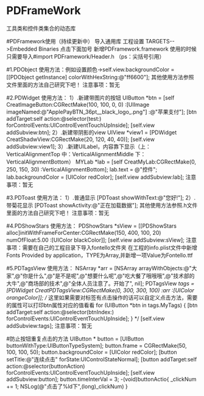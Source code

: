 # PDFrameWork
工具类和控件类集合的动态库

#PDFramework使用（持续更新中）
导入通用库 工程设置  TARGETS-->Embedded Binaries  点击下面加号 新增PDFramework.framework
使用的时候 只需要导入#import  PDFramework/Header.h （ps：尖括号引用）

#1.PDObject
	使用方法：例如设置颜色->self.view.backgroundColor = [[PDObject getInstance] colorWithHexString:@"ff6600"];
	其他使用方法参照文件里面的方法自己研究下吧！
	注意事项：暂无

#2.PDWidget
	使用方法：
	1）.新建带图片的按钮
	UIButton *btn = [self CreatImageButton:CGRectMake(100, 100, 0, 0) :[UIImage imageNamed:@"ApplePayBTN_36pt__black_logo_.png"] :@"苹果支付"];
	[btn addTarget:self action:@selector(test:) forControlEvents:UIControlEventTouchUpInside];
	[self.view addSubview:btn];
	2）.新建带阴影的view
	UIView *view1 = [PDWidget CreatShadwView:CGRectMake(20, 120, 40, 40)];
	[self.view addSubview:view1];
	3）.新建UILabel，内容靠下显示（上：VerticalAlignmentTop 中：VerticalAlignmentMiddle 下：VerticalAlignmentBottom）
	MYLab *lab = [self CreatMyLab:CGRectMake(0, 250, 150, 30) :VerticalAlignmentBottom];
	lab.text = @"控件";
	lab.backgroundColor = [UIColor redColor];
	[self.view addSubview:lab];
	注意事项：暂无

#3.PDToast
	使用方法：
	1）.普通显示
	[PDToast showWithText:@"您好!"];
	2）.带菊花显示
	[PDToast showActivity:@"正在加载数据"];
	其他使用方法参照.h文件里面的方法自己研究下吧！
	注意事项：暂无

#4.PDShowStars
	使用方法：
	PDShowStars *sView = [[PDShowStars alloc]initWithFrameForCenter:CGRectMake(150, 400, 100, 20) numOfFloat:5.00 :[UIColor blackColor]];
	[self.view addSubview:sView];
	注意事项：需要在自己的工程目录下导入fontello文件夹  在工程的info.plist文件中新增Fonts Provided by application，TYPE为Array,并新增一项Value为Fontello.ttf
	
#5.PDTagsView
	使用方法：
	    NSArray *arr = [NSArray arrayWithObjects:@"大家",@"你是什么",@"是不是呢",@"想要什么呢",@"吃大餐了哦哦哦",@"技术部的大牛",@"商场部的技术",@"全体人员注意了。开始了", nil];
	    PDTagsView *tags = [PDWidget CreatPDTagsView:CGRectMake(0, 300, 300, 100) :arr :[UIColor orangeColor]];
	    /* 这里如果需要对标签有点击操作的话可以自定义点击方法，需要的属性可以打印btn属性对应的值看看
	    for (UIButton *btn in tags.MyTags) {
	    [btn addTarget:self action:@selector(btnIndex:) forControlEvents:UIControlEventTouchUpInside];
	    }
	    */
	    [self.view addSubview:tags];
	注意事项：暂无	
	
#防止按钮重复点击的方法
	UIButton * button = [UIButton buttonWithType:UIButtonTypeSystem];
	button.frame = CGRectMake(50, 100, 100, 50);
	button.backgroundColor = [UIColor redColor];
	[button setTitle:@"连续点击" forState:UIControlStateNormal];
	[button addTarget:self action:@selector(buttonAction) forControlEvents:UIControlEventTouchUpInside];
	[self.view addSubview:button];
	button.timeInterVal = 3;
	-(void)buttonActio{
		 _clickNum += 1;
		NSLog(@"点击了%ld下",(long)_clickNum)
	}
    


